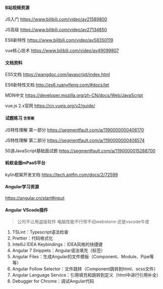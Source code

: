 #### B站视频资源
JS入门 https://www.bilibili.com/video/av21589800

JS高级 https://www.bilibili.com/video/av27134850

ES6新特性 https://www.bilibili.com/video/av58350119

vue核心技术 https://www.bilibili.com/video/av49099807

#### 文档资料
ES5文档 https://wangdoc.com/javascript/index.html

ES6新特性文档 http://es6.ruanyifeng.com/#docs/let

MDN中文 https://developer.mozilla.org/zh-CN/docs/Web/JavaScript

vue.js 2.x官网 https://cn.vuejs.org/v2/guide/

#### 试题练习 `含答案`
JS特性理解 第一部分 https://segmentfault.com/a/1190000000406170

JS特性理解 第二部分 https://segmentfault.com/a/1190000000406574

50道JavaScript基础面试题 https://segmentfault.com/a/1190000015288700

#### 蚂蚁金服mPaaS平台
kylin框架开发文档 https://tech.antfin.com/docs/2/72599

#### Angular学习资源
https://angular.cn/start#input

#### Angular VScode插件
> 公司不让用盗版软件 电脑性能不行带不动webstorm 还是vscode牛皮
1. TSLint：Typescript语法检查
2. Prettier：代码格式化
3. IntelliJ IDEA Keybindings：IDEA风格的快捷键
4. Angular 7 Snippets：Angular语法填充（标签）
5. Angular Files：生成Angular的文件模板（Component、Module、Pipe等等）
6. Angular Follow Selector：文件跳转（Component跳转到html、scss文件）
7. Angular Language Service：引用填充和跳转到定义（html中进行引用补全）
8. Debugger for Chrome：调试Angular代码
